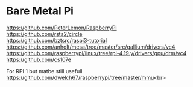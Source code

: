 Bare Metal Pi
=============

https://github.com/PeterLemon/RaspberryPi<br/>
https://github.com/rsta2/circle<br/>
https://github.com/bztsrc/raspi3-tutorial<br/>
https://github.com/anholt/mesa/tree/master/src/gallium/drivers/vc4<br/>
https://github.com/raspberrypi/linux/tree/rpi-4.19.y/drivers/gpu/drm/vc4<br/>
https://github.com/cs107e<br/>


For RPI 1 but matbe still usefull
https://github.com/dwelch67/raspberrypi/tree/master/mmu<br\>
